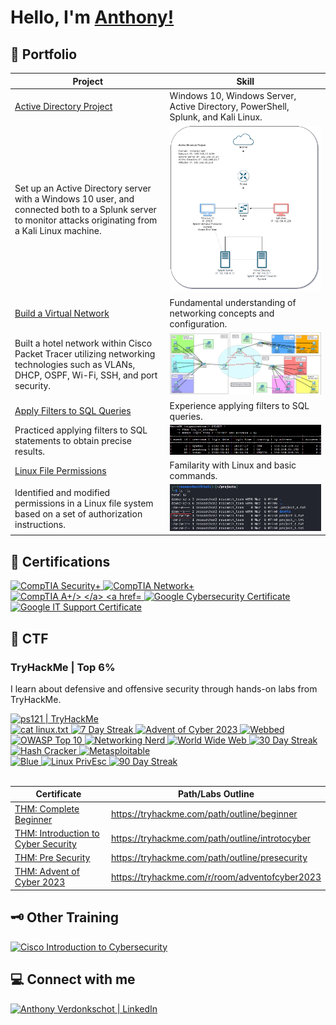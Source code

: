 <h1> Hello, I'm <a href="https://www.linkedin.com/in/anthonyverdonkschot" > Anthony! </a> <br>
</h1>

<h2>📂 Portfolio </h2>

| Project | Skill |
| ----------- | ----------- |
|[Active Directory Project](https://github.com/anthonyverdonkschot/active_directory_project) | Windows 10, Windows Server, Active Directory, PowerShell, Splunk, and Kali Linux.
Set up an Active Directory server with a Windows 10 user, and connected both to a Splunk server to monitor attacks originating from a Kali Linux machine. | <a href="https://github.com/anthonyverdonkschot/active_directory_project?tab=readme-ov-file#objective-create-a-logical-diagram"> <img src="https://github.com/anthonyverdonkschot/active_directory_project/blob/main/images/ad_project_diagram_v2.png" width="100%"> </a>
|[Build a Virtual Network](https://github.com/anthonyverdonkschot/build_a_virtual_network) | Fundamental understanding of networking concepts and configuration.
Built a hotel network within Cisco Packet Tracer utilizing networking technologies such as VLANs, DHCP, OSPF, Wi-Fi, SSH, and port security. | <a href="https://github.com/anthonyverdonkschot/build_a_virtual_network#conclusion"> <img src="https://github.com/anthonyverdonkschot/build_a_virtual_network/blob/main/images/PacketTracer_vJjqOQJD3a.png" width="100%"> </a> 
|[Apply Filters to SQL Queries](https://github.com/anthonyverdonkschot/apply_filters_to_sql_queries) | Experience applying filters to SQL queries.
 Practiced applying filters to SQL statements to obtain precise results. | <a href="https://github.com/anthonyverdonkschot/apply_filters_to_sql_queries#project-scenario"> <img src="https://github.com/anthonyverdonkschot/apply_filters_to_sql_queries/blob/main/images/SQL_1.png" width="100%"> </a>
|[Linux File Permissions](https://github.com/anthonyverdonkschot/linux_file_permissions) | Familarity with Linux and basic commands.
| Identified and modified permissions in a Linux file system based on a set of authorization instructions. | <a href="https://github.com/anthonyverdonkschot/linux_file_permissions#describe-the-permissions-string"> <img src="https://github.com/anthonyverdonkschot/linux_file_permissions/blob/main/images/LFP_3.png" width="100%"> </a>

<h2>📑 Certifications</h2>

<div>
    <a href="https://www.credly.com/badges/c12ed078-b84a-4832-9d4e-c9ba244b8abc/public_url">
      <img src="https://images.credly.com/size/340x340/images/74790a75-8451-400a-8536-92d792c5184a/CompTIA_Security_2Bce.png" width="90" alt="CompTIA Security+"/>
    </a>
    <a href="https://www.credly.com/badges/529628cb-a3ad-4121-831e-92b4c5b34a1e">
      <img src="https://images.credly.com/size/340x340/images/e1fc05b2-959b-45a4-8d20-124b1df121fe/CompTIA_Network_2Bce.png" width="90" alt="CompTIA Network+"/>
    </a>
    <a href="https://www.credly.com/badges/809a7f62-d417-425c-8dbf-f3dc40a56c2c/public_url">
      <img src="https://images.credly.com/size/340x340/images/63482325-a0d6-4f64-ae75-f5f33922c7d0/CompTIA_A_2Bce.png" width="90" alt="CompTIA A+/>
    </a>
    <a href="https://www.credly.com/badges/571d6757-59b1-4936-ba82-7c80f4414b04/public_url">
      <img src="https://images.credly.com/size/340x340/images/0bf0f2da-a699-4c82-82e2-56dcf1f2e1c7/image.png" width="105" alt="Google Cybersecurity Certificate"/>
    </a>
    <a href="https://www.credly.com/badges/7de91c6b-2bfe-438e-aeac-d25183aa987f/linked_in_profile">
      <img src="https://images.credly.com/size/340x340/images/fb97a12f-c0f1-4f37-9b7d-4a830199fe84/GCC_badge_IT_Support_1000x1000.png" width="100" alt="Google IT Support Certificate"/>
    </a>
</div>

<h2>🚩 CTF</h2>

### TryHackMe | Top 6%<br>
I learn about defensive and offensive security through hands-on labs from TryHackMe.

 <a href="https://tryhackme.com/p/ps121">
    <img src="https://tryhackme-badges.s3.amazonaws.com/ps121.png" alt="ps121 | TryHackMe">
</a><br>
<a href="https://tryhackme.com/ps121/badges/terminaled">
    <img height="22" width="22" src="https://tryhackme.com/img/badges/linux.svg"
    alt="cat linux.txt">
</a>
<a href="https://tryhackme.com/ps121/badges/7-day-streak">
    <img height="22" width="22" src="https://tryhackme.com/img/badges/streak7.svg"
    alt="7 Day Streak">
</a>
<a href="https://tryhackme.com/ps121/badges/adventofcyber5">
    <img height="22" width="22" src="https://tryhackme.com/img/badges/adventofcyber5.svg"
    alt="Advent of Cyber 2023">
</a>
<a href="https://tryhackme.com/ps121/badges/web-fund">
    <img height="22" width="22" src="https://tryhackme.com/img/badges/webbed.svg"
    alt="Webbed">
</a>
<a href="https://tryhackme.com/ps121/badges/owasp-10">
    <img height="22" width="22" src="https://tryhackme.com/img/badges/owasptop10.svg"
    alt="OWASP Top 10">
</a>
<a href="https://tryhackme.com/ps121/badges/network-fundamentals">
    <img height="22" width="22" src="https://tryhackme.com/img/badges/networkfundamentals.svg"
    alt="Networking Nerd">
</a>
<a href="https://tryhackme.com/ps121/badges/world-wide-web">
    <img height="22" width="22" src="https://tryhackme.com/img/badges/howthewebworks.svg"
    alt="World Wide Web">
</a>
<a href="https://tryhackme.com/ps121/badges/30-day-streak">
    <img height="22" width="22" src="https://tryhackme.com/img/badges/streak30.svg"
    alt="30 Day Streak">
</a>
<a href="https://tryhackme.com/ps121/badges/hash-cracker">
    <img height="22" width="22" src="https://tryhackme.com/img/badges/hashcracker.svg"
    alt="Hash Cracker">
</a>
<a href="https://tryhackme.com/ps121/badges/metasploitable">
    <img height="22" width="22" src="https://tryhackme.com/img/badges/metasploit.svg"
    alt="Metasploitable">
</a>
<br>
<a href="https://tryhackme.com/ps121/badges/blue">
    <img height="22" width="22" src="https://tryhackme.com/img/badges/blue.svg"
    alt="Blue">
</a>
<a href="https://tryhackme.com/ps121/badges/linux-privesc">
    <img height="22" width="22" src="https://tryhackme.com/img/badges/linuxprivesc.svg"
    alt="Linux PrivEsc">
</a>
<a href="https://tryhackme.com/ps121/badges/90-day-streak">
    <img height="22" width="22" src="https://tryhackme.com/img/badges/streak90.svg"
    alt="90 Day Streak">
</a><br><br>

| Certificate | Path/Labs Outline |
| ----------- | ----------- |
| [THM: Complete Beginner](https://tryhackme-certificates.s3-eu-west-1.amazonaws.com/THM-37MLBAJM40.png) | https://tryhackme.com/path/outline/beginner
| [THM: Introduction to Cyber Security](https://tryhackme-certificates.s3-eu-west-1.amazonaws.com/THM-ZIPDIIJTAS.png) | https://tryhackme.com/path/outline/introtocyber
| [THM: Pre Security](https://tryhackme-certificates.s3-eu-west-1.amazonaws.com/THM-ZDHDVLEWPW.png) | https://tryhackme.com/path/outline/presecurity
| [THM: Advent of Cyber 2023](https://tryhackme-certificates.s3-eu-west-1.amazonaws.com/THM-WBGXGZT13S.png) | https://tryhackme.com/r/room/adventofcyber2023

<h2>🗝️ Other Training</h2>

<a href="https://www.credly.com/badges/a3ea9423-54c1-4af1-8721-1551cf8f1e6a/public_url">
    <img src="https://images.credly.com/size/340x340/images/af8c6b4e-fc31-47c4-8dcb-eb7a2065dc5b/I2CS__1_.png" width="90" alt="Cisco Introduction to Cybersecurity"/>
</a>

<h2>💻 Connect with me</h2>

<!-- https://github.com/simple-icons/simple-icons?tab=readme-ov-file !-->
<a href="https://www.linkedin.com/in/anthonyverdonkschot">
    <img height="22" width="22"  alt="Anthony Verdonkschot | LinkedIn" src="https://cdn.simpleicons.org/linkedin/grey">
</a>

